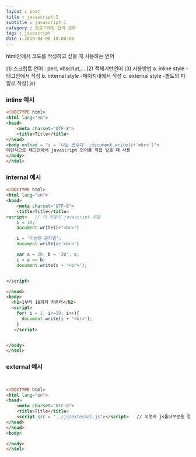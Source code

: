 ```yaml
---
layout : post
title : javascript-1
subtitle : javascript-1
category : 프로그래밍 언어 공부
tags : javascript
date : 2019-04-08 18:00:00
---
```

html안에서 코드를 작성하고 싶을 때 사용하는 언어

(1) 스크립트 언어 : perl, vbscript,...
(2) 객체기반언어
(3) 사용방법
a. inline style
-태그안에서 작성
b. internal style
-페이지내에서 작성
c. external style
-별도의 파일로 작성(.js)


### inline 예시

```html
<!DOCTYPE html>
<html lang="en">
<head>
    <meta charset="UTF-8">
    <title>Title</title>
</head>
<body onload = "i = '나는 변수다' ;document.write(i+'<br>')">
이런식으로 태그안에서 javascript 언어를 직접 넣을 때 사용
</body>
</html>
```



### internal 예시
```html
<!DOCTYPE html>
<html lang="en">
<head>
    <meta charset="UTF-8">
    <title>Title</title>
<script>   // 이 부분이 javascript 부분
    i = 10;
    document.write(i+"<br>")

    i = '이번엔 문자열';
    document.write(i+'<br>')

    var a = 20, b = '20', c;
    c = a == b;
    document.write(c + '<br>');


</script>

</head>
<body>
  <h2>1부터 10까지 카운터</h2>
  <script>
    for( i = 1; i<=10; i++){
      document.write(i + "<br>");
    }
   </script>


</body>
</html>
```
### external 예시

```html


<!DOCTYPE html>
<html lang="en">
<head>
    <meta charset="UTF-8">
    <title>Title</title>
    <script src = "../js/external.js"></script>   // 이렇게 js폴더부분을 경로로 지정한다.
</head>
</head>
<body>

</body>
</html>
```
